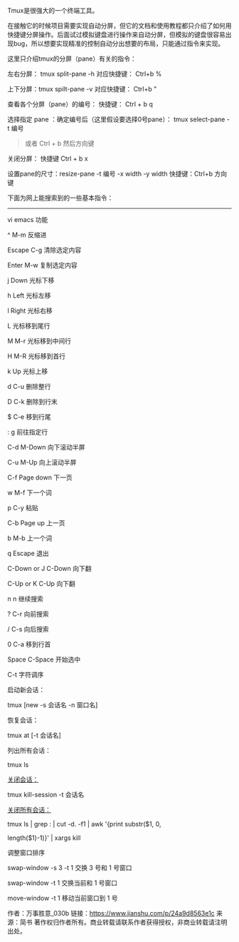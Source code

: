 Tmux是很强大的一个终端工具。

在接触它的时候项目需要实现自动分屏，但它的文档和使用教程都只介绍了如何用快捷键分屏操作。后面试过模拟键盘进行操作来自动分屏，但模拟的键盘很容易出现bug，所以想要实现精准的控制自动分出想要的布局，只能通过指令来实现。

这里只介绍tmux的分屏（pane）有关的指令：

左右分屏： tmux split-pane -h 对应快捷键： Ctrl+b  %

上下分屏：tmux spilt-pane -v   对应快捷键： Ctrl+b  "

查看各个分屏（pane）的编号： 快捷键： Ctrl + b  q

选择指定 pane ：确定编号后（这里假设要选择0号pane）： tmux select-pane -t 编号

> 或者 Ctrl + b 然后方向键

关闭分屏： 快捷键 Ctrl + b  x

设置pane的尺寸：resize-pane -t 编号 -x width -y width  快捷键：Ctrl+b 方向键



下面为网上能搜索到的一些基本指令：

------

vi             emacs        功能

^       M-m     反缩进

Escape     C-g     清除选定内容

Enter     M-w     复制选定内容

j       Down     光标下移

h       Left     光标左移

l       Right    光标右移

L              光标移到尾行

M       M-r     光标移到中间行

H       M-R     光标移到首行

k       Up      光标上移

d       C-u     删除整行

D       C-k     删除到行末

$       C-e     移到行尾

:       g      前往指定行

C-d      M-Down    向下滚动半屏

C-u      M-Up     向上滚动半屏

C-f      Page down  下一页

w       M-f     下一个词

p       C-y     粘贴

C-b      Page up   上一页

b       M-b     上一个词

q       Escape    退出

C-Down or J  C-Down    向下翻

C-Up or K   C-Up     向下翻

n       n      继续搜索

?       C-r     向前搜索

/       C-s     向后搜索

0       C-a     移到行首

Space     C-Space   开始选中

 C-t     字符调序



启动新会话：

tmux [new -s 会话名 -n 窗口名]

恢复会话：

tmux at [-t 会话名]

列出所有会话：

tmux ls

[关闭会话：]()

tmux kill-session -t 会话名

[关闭所有会话：]()

tmux ls | grep : | cut -d. -f1 | awk '{print substr($1, 0,

length($1)-1)}' | xargs kill



调整窗口排序

swap-window -s 3 -t 1 交换 3 号和 1 号窗口

swap-window -t 1    交换当前和 1 号窗口

move-window -t 1    移动当前窗口到 1 号



作者：万事胜意_030b
链接：https://www.jianshu.com/p/24a9d8563e1c
来源：简书
著作权归作者所有。商业转载请联系作者获得授权，非商业转载请注明出处。